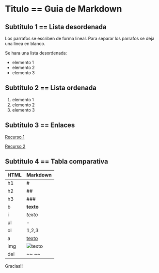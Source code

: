 
# Titulo == Guia de Markdown
## Subtitulo 1 == Lista desordenada
Los parrafos se escriben de forma lineal. Para separar los parrafos se deja una linea en blanco.

Se hara una lista desordenada:
- elemento 1
- elemento 2
- elemento 3

## Subtitulo 2 == Lista ordenada 
1. elemento 1
2. elemento 2
3. elemento 3
   
## Subtitulo 3 == Enlaces
[Recurso 1](https://markdown.es/)

[Recurso 2](https://denshub.com/es/howto-create-table-markdown/) 

## Subtitulo 4 == Tabla comparativa
| HTML | Markdown | 
|----------|----------|
|    h1    |    #     |
|    h2    |    ##    |
|    h3    |    ###   |
|    b     |**texto** |
|    i     | *texto*  |
|    ul    |    -     |
|    ol    |   1,2,3  |
|    a     |[texto]() |
|    img   |![texto]()|
|    del   |   ~~ ~~  |

Gracias!!

